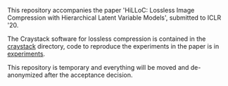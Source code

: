 This repository accompanies the paper 'HiLLoC: Lossless Image Compression with Hierarchical Latent Variable Models', submitted to ICLR '20.

The Craystack software for lossless compression is contained in the [craystack](craystack) directory, code to reproduce the experiments in the paper is in [experiments](experiments).

This repository is temporary and everything will be moved and de-anonymized after the acceptance decision.
